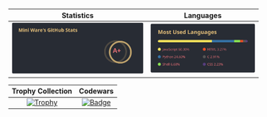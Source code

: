 <!--Remember to give credits when using my readme, this repo is licenced under GPL v3-->
<!--Also, please give a star or fork this repo, it meaans a lot-->
|  **Statistics**  |  **Languages**  |
|             :---:|:---:            |
|[![My GitHub stats](https://github.com/Mini-Ware/Mini-Ware/blob/main/static/github_stats.svg)](https://github.com/Mini\-Ware/)|[![Top Langs](https://github.com/Mini-Ware/Mini-Ware/blob/main/static/top_langs.svg)](https://github.com/Mini\-Ware/)|
<!--Remember to give credits when using my readme, this repo is licenced under GPL v3-->
<!--Also, please give a star or fork this repo, it meaans a lot-->
<!--Remember to give credits when using my readme, this repo is licenced under GPL v3-->
| **Trophy Collection**|**Codewars** |
|                 :---:|:---:        |
|[![Trophy](https://github-profile-trophy.vercel.app/?username=mini\-ware\&theme=onedark\&row=1\&column=6\&margin-w=5)](https://github.com/Mini\-Ware/)|[![Badge](https://www.codewars.com/users/Mini%20Ware/badges/micro)](https://www.codewars.com/users/Mini%20Ware/)|
<!--Also, please give a star or fork this repo, it meaans a lot-->
<!--Remember to give credits when using my readme, this repo is licenced under GPL v3-->
